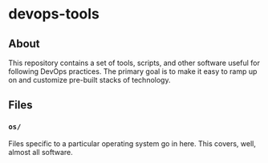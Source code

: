 # devops-tools

## About
This repository contains a set of tools, scripts, and other software useful for following DevOps practices. The primary goal is to make it easy to ramp up on and customize pre-built stacks of technology.

## Files

### `os/`
Files specific to a particular operating system go in here. This covers, well, almost all software.

